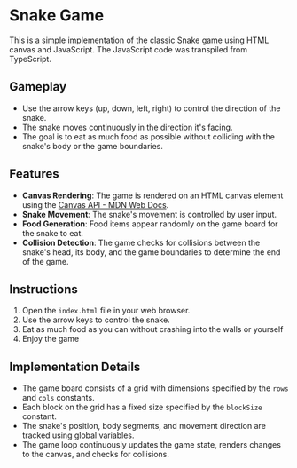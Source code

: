 # Snake Game

This is a simple implementation of the classic Snake game using HTML canvas and JavaScript. The JavaScript code was transpiled from TypeScript.

## Gameplay

- Use the arrow keys (up, down, left, right) to control the direction of the snake.
- The snake moves continuously in the direction it's facing.
- The goal is to eat as much food as possible without colliding with the snake's body or the game boundaries.

## Features

- **Canvas Rendering**: The game is rendered on an HTML canvas element using the [Canvas API - MDN Web Docs](https://developer.mozilla.org/en-US/docs/Web/API/Canvas_API).
- **Snake Movement**: The snake's movement is controlled by user input.
- **Food Generation**: Food items appear randomly on the game board for the snake to eat.
- **Collision Detection**: The game checks for collisions between the snake's head, its body, and the game boundaries to determine the end of the game.

## Instructions

1. Open the `index.html` file in your web browser.
2. Use the arrow keys to control the snake.
3. Eat as much food as you can without crashing into the walls or yourself
4. Enjoy the game

## Implementation Details

- The game board consists of a grid with dimensions specified by the `rows` and `cols` constants.
- Each block on the grid has a fixed size specified by the `blockSize` constant.
- The snake's position, body segments, and movement direction are tracked using global variables.
- The game loop continuously updates the game state, renders changes to the canvas, and checks for collisions.
